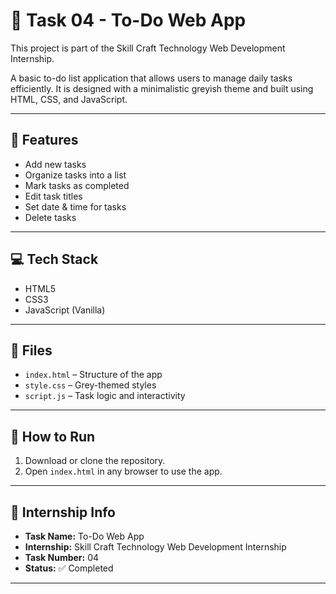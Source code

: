 # 📝 Task 04 - To-Do Web App

This project is part of the Skill Craft Technology Web Development Internship.

A basic to-do list application that allows users to manage daily tasks efficiently. It is designed with a minimalistic greyish theme and built using HTML, CSS, and JavaScript.

---

## 🔧 Features

- Add new tasks
- Organize tasks into a list
- Mark tasks as completed
- Edit task titles
- Set date & time for tasks
- Delete tasks

---

## 💻 Tech Stack

- HTML5  
- CSS3  
- JavaScript (Vanilla)

---

## 📁 Files

- `index.html` – Structure of the app  
- `style.css` – Grey-themed styles  
- `script.js` – Task logic and interactivity

---

## 🚀 How to Run

1. Download or clone the repository.
2. Open `index.html` in any browser to use the app.

---

## 📌 Internship Info

- **Task Name:** To-Do Web App  
- **Internship:** Skill Craft Technology Web Development Internship  
- **Task Number:** 04  
- **Status:** ✅ Completed

---

